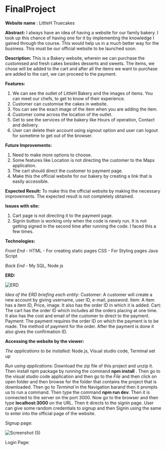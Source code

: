 # FinalProject
**Website name** : LittleH Truecakes

**Abstract:**
I always have an idea of having a website for our family bakery. I took up this chance of having one for it by implementing the knowledge I gained through the course. This would help us in a much better way for the business. This must be our official website to be launched soon.

**Description:** 
This is a Bakery website, wherein we can purchase the customised and fresh cakes besides desserts and sweets. The items, we chose will be added to the cart and after all the items we want to purchase are added to the cart, we can proceed to the payment.

**Features:**
1) We can see the outlet of LittleH Bakery and the images of items. You can meet our chefs, to get to know of their experience. 
2) Customer can customise the cakes in website.
3) You can see the exact image of the item when you are adding the item.
4) Customer come across the location of the outlet.
5) Get to see the services of the bakery like Hours of operation, Contact and delivery.
6) User can delete their account using signout option and user can logout for sometime to get out of the browser.

**Future Improvements:**
1) Need to make more options to choose.
2) Some features like Location is not directing the customer to the Maps application.
3) The cart should direct the customer to payment page.
4) Make this the official website for our bakery by creating a link that is easily accessible.

**Expected Result:**
To make this the official website by making the necessary improvements. The expected result is not completely obtained.

**Issues with site:**
1) Cart page is not directing it to the payment page. 
2) Signin button is working only when the code is newly run. It is not getting signed in the second time after running the code. I faced this a few times.

**Technologies:**

*Front End -*
HTML - For creating static pages
CSS - For Styling pages
Java Script

*Back End -*
My SQL, Node js


**ERD:**

![ERD](https://user-images.githubusercontent.com/103952756/168943947-b2c23ada-8803-4e9e-a17d-5f36f885c8ab.png)

*Idea of the ERD briefing each entity:*
Customer: 
A customer will create a new account by giving username, user ID, e-mail, password.
Item:
A item has a item ID, Price, image. It also has the order ID in which it is added.
Cart:
The cart has the order ID which includes all the orders placing at one time. It also has the cost and email of the customer to direct to the payment.
Payment:
The payment requires the order ID on which the payment is to be made. The method of payment for the order. After the payment is done it also gives the confirmation ID.


**Accessing the website by the viewer:**

*The applications to be installed:*
Node.js, Visual studio code, Terminal set up

*Run using applications:*
Download the zip file of this project and unzip it. Then install npm package by running the command **npm install** . Then go to the visual studio code application and then go to the *File* and then click on open folder and then browse for the folder that contains the project that is downloaded. Then go to *Terminal* in the Navigation barand then it prompts us to run a command. Then type the command **npm run dev**. Then it is connected to the server on the port 3000. Now go to the browser and then type **localhost:3000** on the URL. Then it directs to the signin page. User can give some random credentials to signup and then Signin using the same to enter into the official page of the website.

Signup page:

![Screenshot (5)](https://user-images.githubusercontent.com/103952756/168948344-c929cbee-7bc0-45f5-9e90-3ddf31f9e3c7.png)

Login Page:



